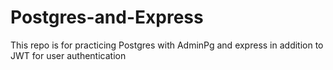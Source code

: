 # Postgres-and-Express
This repo is for practicing Postgres with AdminPg and express in addition to JWT for user authentication
